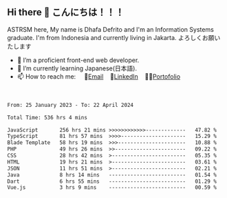 ## Hi there 👋 こんにちは！！！
ASTRSM here, My name is Dhafa Defrito and I'm an Information Systems graduate. I'm from Indonesia and currently living in Jakarta. よろしくお願いたします

- 🔭 I’m a proficient front-end web developer.
- 🌱 I’m currently learning Japanese(日本語).
- 📫 How to reach me: &nbsp;&nbsp;&nbsp;&nbsp;📧[Email](ddefrito@gmail.com)&nbsp;&nbsp;&nbsp;&nbsp;💼[LinkedIn](https://www.linkedin.com/in/dhafa-defrita-rama-yudistira-9357a9229/)&nbsp;&nbsp;&nbsp;&nbsp;👨‍🎨[Portofolio](https://ddefrito.vercel.app/)
<br>
<!-- <p align="left">
<a href="https://github.com/ASTRSM">
  <img height="180em" src="https://github-readme-stats-eight-theta.vercel.app/api?username=ASTRSM&show_icons=true&theme=dracula&include_all_commits=true&count_private=true"/>
  <img height="180em" src="https://github-readme-stats-eight-theta.vercel.app/api/top-langs/?username=ASTRSM&layout=compact&langs_count=8&theme=dracula"/>
</a>
</p> -->

<!--START_SECTION:waka-->

```txt
From: 25 January 2023 - To: 22 April 2024

Total Time: 536 hrs 4 mins

JavaScript       256 hrs 21 mins >>>>>>>>>>>>-------------   47.82 %
TypeScript       81 hrs 57 mins  >>>>---------------------   15.29 %
Blade Template   58 hrs 19 mins  >>>----------------------   10.88 %
PHP              49 hrs 26 mins  >>-----------------------   09.22 %
CSS              28 hrs 42 mins  >------------------------   05.35 %
HTML             19 hrs 21 mins  >------------------------   03.61 %
JSON             11 hrs 51 mins  >------------------------   02.21 %
Java             8 hrs 14 mins   -------------------------   01.54 %
Dart             6 hrs 55 mins   -------------------------   01.29 %
Vue.js           3 hrs 9 mins    -------------------------   00.59 %
```

<!--END_SECTION:waka-->
